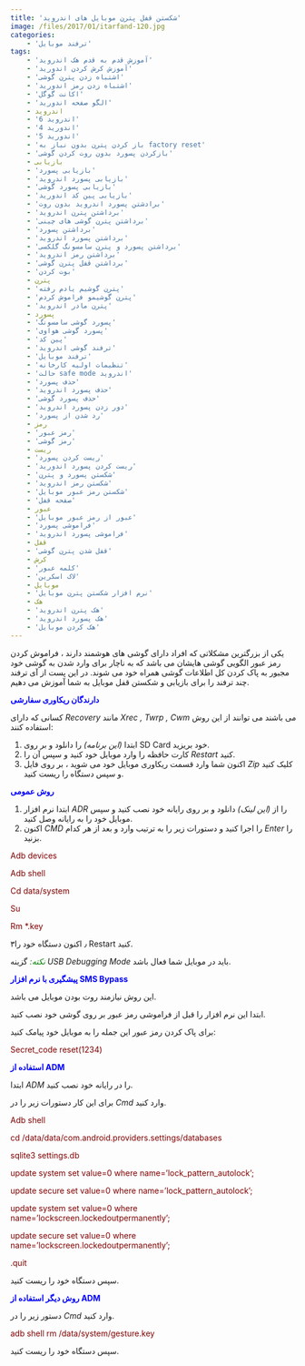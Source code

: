 ```yaml
---
title: 'شکستن قفل پترن موبایل های اندروید'
image: /files/2017/01/itarfand-120.jpg
categories:
    - 'ترفند موبایل'
tags:
    - 'آموزش قدم به قدم هک اندروید'
    - 'آموزش کرش کردن اندورید'
    - 'اشتباه زدن پترن گوشی'
    - 'اشتباه زدن رمز اندورید'
    - 'اکانت گوگل'
    - 'الگو صفحه اندورید'
    - اندروید
    - 'اندروید 6'
    - 'اندورید 4'
    - 'اندورید 5'
    - 'باز کردن پترن بدون نیاز به factory reset'
    - 'بازکردن پسورد بدون روت کردن گوشی'
    - بازیابی
    - 'بازیابی پسورد'
    - 'بازیابی پسورد اندروید'
    - 'بازیابی پسورد گوشی'
    - 'بازیابی پین کد اندورید'
    - 'برادشتن پسورد اندروید بدون روت'
    - 'برداشتن پترن اندروید'
    - 'برداشتن پترن گوشی های چینی'
    - 'برداشتن پسورد'
    - 'برداشتن پسورد اندروید'
    - 'برداشتن پسورد و پترن سامسونگ گلکسی'
    - 'برداشتن رمز اندروید'
    - 'برداشتن قفل پترن گوشی'
    - 'بوت کردن'
    - پترن
    - 'پترن گوشیم یادم رفته'
    - 'پترن گوشیمو فراموش کردم'
    - 'پترن مادر اندروید'
    - پسورد
    - 'پسورد گوشی سامسونگ'
    - 'پسورد گوشی هواوی'
    - 'پین کد'
    - 'ترفند گوشی اندروید'
    - 'ترفند موبایل'
    - 'تنظیمات اولیه کارخانه'
    - 'حالت safe mode اندروید'
    - 'حذف پسورد'
    - 'حذف پسورد اندروید'
    - 'حذف پسورد گوشی'
    - 'دور زدن پسورد اندروید'
    - 'رد شدن از پسورد'
    - رمز
    - 'رمز عبور'
    - 'رمز گوشی'
    - ریست
    - 'ریست کردن پسورد'
    - 'ریست کردن پسورد اندورید'
    - 'شکستن پسورد و پترن'
    - 'شکستن رمز اندروید'
    - 'شکستن رمز عبور موبایل'
    - 'صفحه قفل'
    - عبور
    - 'عبور از رمز عبور موبایل'
    - 'فراموشی پسورد'
    - 'فراموشی پسورد اندروید'
    - قفل
    - 'قفل شدن پترن گوشی'
    - کرش
    - 'کلمه عبور'
    - 'لاک اسکرین'
    - موبایل
    - 'نرم افزار شکستن پترن موبایل'
    - هک
    - 'هک پترن اندروید'
    - 'هک پسورد اندروید'
    - 'هک کردن موبایل'
---
```


یکی از بزرگترین مشکلاتی که افراد دارای گوشی های هوشمند دارند ، فراموش کردن رمز عبور الگویی گوشی هایشان می باشد که به ناچار برای وارد شدن به گوشی خود مجبور به پاک کردن کل اطلاعات گوشی همراه خود می شوند. در این پست از آی ترفند چند ترفند را برای بازیابی و شکستن قفل موبایل به شما آموزش می دهیم.

<span style="color: #0000ff;">**دارندگان ریکاوری سفارشی**</span>

کسانی که دارای *Recovery* مانند *Xrec , Twrp , Cwm* می باشند می توانند از این روش استفاده کنند:

1. ابتدا *(این برنامه)* را دانلود و بر روی SD Card خود بریزید.
2. کارت حافظه را وارد موبایل خود کنید و سپس آن را *Restart* کنید.
3. اکنون شما وارد قسمت ریکاوری موبایل خود می شوید ، بر روی فایل *Zip* کلیک کنید و سپس دستگاه را ریست کنید.

<span style="color: #0000ff;">**روش عمومی**</span>

1. ابتدا نرم افزار *ADR* را از *(این لینک)* دانلود و بر روی رایانه خود نصب کنید و سپس موبایل خود را به رایانه وصل کنید.
2. اکنون *CMD* را اجرا کنید و دستورات زیر را به ترتیب وارد و بعد از هر کدام *Enter* را بزنید.

<span style="color: #800000;">Adb devices</span>

<span style="color: #800000;">Adb shell</span>

<span style="color: #800000;">Cd data/system</span>

<span style="color: #800000;">Su</span>

<span style="color: #800000;">Rm \*.key</span>

 ۳٫ اکنون دستگاه خود را Restart کنید.

<span style="color: #008000;">*نکته:* </span>گزینه *USB Debugging Mode* باید در موبایل شما فعال باشد.

<span style="color: #0000ff;">**پیشگیری با نرم افزار SMS Bypass**</span>

این روش نیازمند روت بودن موبایل می باشد.

ابتدا این نرم افزار را قبل از فراموشی رمز عبور بر روی گوشی خود نصب کنید.

برای پاک کردن رمز عبور این جمله را به موبایل خود پیامک کنید:

<span style="color: #800000;">Secret\_code reset(1234)</span>

<span style="color: #0000ff;">**استفاده از ADM**</span>

ابتدا *ADM* را در رایانه خود نصب کنید.

برای این کار دستورات زیر را در *Cmd* وارد کنید.

<span style="color: #800000;">Adb shell</span>

<span style="color: #800000;">cd /data/data/com.android.providers.settings/databases</span>

<span style="color: #800000;">sqlite3 settings.db</span>

<span style="color: #800000;">update system set value=0 where name=’lock\_pattern\_autolock’;</span>

<span style="color: #800000;">update secure set value=0 where name=’lock\_pattern\_autolock’;</span>

<span style="color: #800000;">update system set value=0 where name=’lockscreen.lockedoutpermanently’;</span>

<span style="color: #800000;">update secure set value=0 where name=’lockscreen.lockedoutpermanently’;</span>

<span style="color: #800000;">.quit</span>

سپس دستگاه خود را ریست کنید.

<span style="color: #0000ff;">**روش دیگر استفاده از ADM**</span>

دستور زیر را در *Cmd* وارد کنید.

<span style="color: #800000;">adb shell rm /data/system/gesture.key</span>

سپس دستگاه خود را ریست کنید.